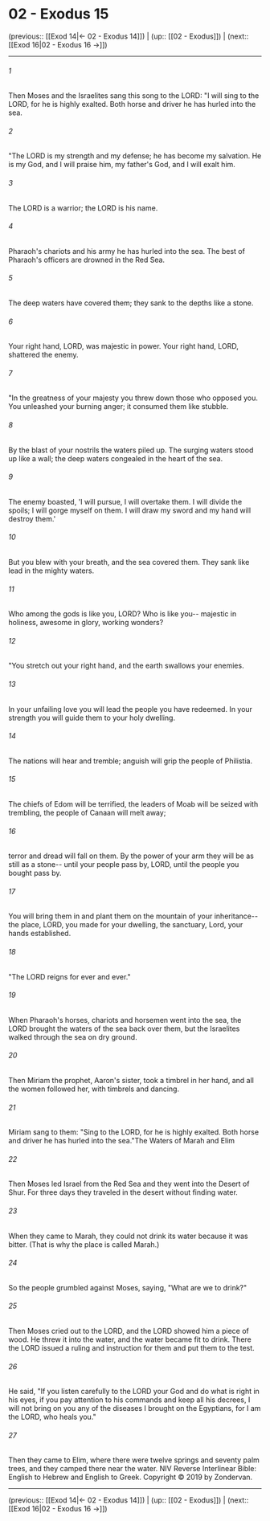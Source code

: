 # 02 - Exodus 15

(previous:: [[Exod 14|← 02 - Exodus 14]]) | (up:: [[02 - Exodus]]) | (next:: [[Exod 16|02 - Exodus 16 →]])

***


###### 1 
Then Moses and the Israelites sang this song to the LORD: "I will sing to the LORD, for he is highly exalted. Both horse and driver he has hurled into the sea. 

###### 2 
"The LORD is my strength and my defense; he has become my salvation. He is my God, and I will praise him, my father's God, and I will exalt him. 

###### 3 
The LORD is a warrior; the LORD is his name. 

###### 4 
Pharaoh's chariots and his army he has hurled into the sea. The best of Pharaoh's officers are drowned in the Red Sea. 

###### 5 
The deep waters have covered them; they sank to the depths like a stone. 

###### 6 
Your right hand, LORD, was majestic in power. Your right hand, LORD, shattered the enemy. 

###### 7 
"In the greatness of your majesty you threw down those who opposed you. You unleashed your burning anger; it consumed them like stubble. 

###### 8 
By the blast of your nostrils the waters piled up. The surging waters stood up like a wall; the deep waters congealed in the heart of the sea. 

###### 9 
The enemy boasted, 'I will pursue, I will overtake them. I will divide the spoils; I will gorge myself on them. I will draw my sword and my hand will destroy them.' 

###### 10 
But you blew with your breath, and the sea covered them. They sank like lead in the mighty waters. 

###### 11 
Who among the gods is like you, LORD? Who is like you-- majestic in holiness, awesome in glory, working wonders? 

###### 12 
"You stretch out your right hand, and the earth swallows your enemies. 

###### 13 
In your unfailing love you will lead the people you have redeemed. In your strength you will guide them to your holy dwelling. 

###### 14 
The nations will hear and tremble; anguish will grip the people of Philistia. 

###### 15 
The chiefs of Edom will be terrified, the leaders of Moab will be seized with trembling, the people of Canaan will melt away; 

###### 16 
terror and dread will fall on them. By the power of your arm they will be as still as a stone-- until your people pass by, LORD, until the people you bought pass by. 

###### 17 
You will bring them in and plant them on the mountain of your inheritance-- the place, LORD, you made for your dwelling, the sanctuary, Lord, your hands established. 

###### 18 
"The LORD reigns for ever and ever." 

###### 19 
When Pharaoh's horses, chariots and horsemen went into the sea, the LORD brought the waters of the sea back over them, but the Israelites walked through the sea on dry ground. 

###### 20 
Then Miriam the prophet, Aaron's sister, took a timbrel in her hand, and all the women followed her, with timbrels and dancing. 

###### 21 
Miriam sang to them: "Sing to the LORD, for he is highly exalted. Both horse and driver he has hurled into the sea."The Waters of Marah and Elim 

###### 22 
Then Moses led Israel from the Red Sea and they went into the Desert of Shur. For three days they traveled in the desert without finding water. 

###### 23 
When they came to Marah, they could not drink its water because it was bitter. (That is why the place is called Marah.) 

###### 24 
So the people grumbled against Moses, saying, "What are we to drink?" 

###### 25 
Then Moses cried out to the LORD, and the LORD showed him a piece of wood. He threw it into the water, and the water became fit to drink. There the LORD issued a ruling and instruction for them and put them to the test. 

###### 26 
He said, "If you listen carefully to the LORD your God and do what is right in his eyes, if you pay attention to his commands and keep all his decrees, I will not bring on you any of the diseases I brought on the Egyptians, for I am the LORD, who heals you." 

###### 27 
Then they came to Elim, where there were twelve springs and seventy palm trees, and they camped there near the water. NIV Reverse Interlinear Bible: English to Hebrew and English to Greek. Copyright © 2019 by Zondervan.

***

(previous:: [[Exod 14|← 02 - Exodus 14]]) | (up:: [[02 - Exodus]]) | (next:: [[Exod 16|02 - Exodus 16 →]])
